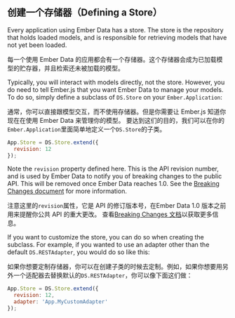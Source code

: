 ## 创建一个存储器（Defining a Store）

Every application using Ember Data has a store. The store is the
repository that holds loaded models, and is responsible for retrieving
models that have not yet been loaded.

每一个使用 Ember Data 的应用都会有一个存储器。这个存储器会成为已加载模型的贮存器，并且检索还未被加载的模型。

Typically, you will interact with models directly, not the store.
However, you do need to tell Ember.js that you want Ember Data to manage
your models. To do so, simply define a subclass of `DS.Store` on your
`Ember.Application`:

通常，你可以直接跟模型交互，而不使用存储器。但是你需要让 Ember.js 知道你现在在使用 Ember Data 来管理你的模型。
要达到这们的目的，我们可以在你的`Ember.Application`里面简单地定义一个`DS.Store`的子类。

```js
App.Store = DS.Store.extend({
  revision: 12
});
```

Note the `revision` property defined here. This is the API revision
number, and is used by Ember Data to notify you of breaking changes to
the public API. This will be removed once Ember Data reaches 1.0. See
the [Breaking Changes document][1] for more information.

注意这里的`revision`属性，它是 API 的修订版本号，在Ember Data 1.0 版本之前用来提醒你公共 API 的重大更改。
查看[Breaking Changes 文档][1]以获取更多信息。

[1]: https://github.com/emberjs/data/blob/master/BREAKING_CHANGES.md

If you want to customize the store, you can do so when creating the
subclass. For example, if you wanted to use an adapter other than the
default `DS.RESTAdapter`, you would do so like this:

如果你想要定制存储器，你可以在创建子类的时候去定制。例如，如果你想要用另外一个适配器去替换默认的`DS.RESTAdapter`，你可以像下面这们做：

```js
App.Store = DS.Store.extend({
  revision: 12,
  adapter: 'App.MyCustomAdapter'
});
```
